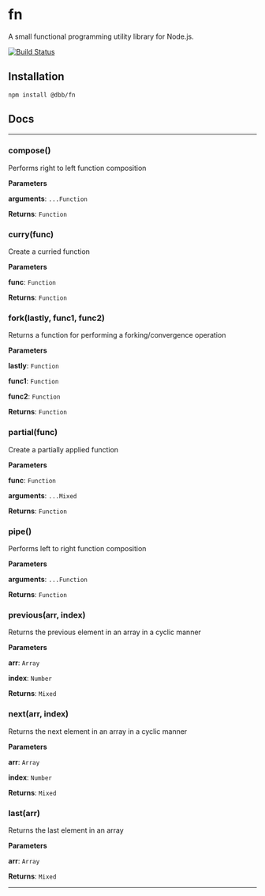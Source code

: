 # fn
A small functional programming utility library for Node.js.

[![Build Status](https://travis-ci.org/DungBeetleBASH/strike.png)](https://travis-ci.org/DungBeetleBASH/fn)

## Installation

`npm install @dbb/fn`

## Docs

* * *

### compose() 

Performs right to left function composition

**Parameters**

**arguments**: `...Function`

**Returns**: `Function`


### curry(func) 

Create a curried function

**Parameters**

**func**: `Function`

**Returns**: `Function`


### fork(lastly, func1, func2) 

Returns a function for performing a forking/convergence operation

**Parameters**

**lastly**: `Function`

**func1**: `Function`

**func2**: `Function`

**Returns**: `Function`


### partial(func) 

Create a partially applied function

**Parameters**

**func**: `Function`

**arguments**: `...Mixed`

**Returns**: `Function`


### pipe() 

Performs left to right function composition

**Parameters**

**arguments**: `...Function`

**Returns**: `Function`


### previous(arr, index) 

Returns the previous element in an array in a cyclic manner

**Parameters**

**arr**: `Array`

**index**: `Number`

**Returns**: `Mixed`


### next(arr, index) 

Returns the next element in an array in a cyclic manner

**Parameters**

**arr**: `Array`

**index**: `Number`

**Returns**: `Mixed`


### last(arr) 

Returns the last element in an array

**Parameters**

**arr**: `Array`

**Returns**: `Mixed`



* * *






